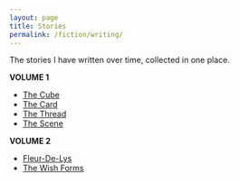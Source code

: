 ```yaml
---
layout: page
title: Stories
permalink: /fiction/writing/
---
```


The stories I have written over time, collected in one place.

**VOLUME 1**

- [The Cube](/fiction/writing/2021/12/09/the-cube.html)
- [The Card](/fiction/writing/2021/12/19/the-card.html)
- [The Thread](/fiction/writing/2021/12/24/the-thread.html)
- [The Scene](/fiction/writing/2021/12/26/the-scene.html)

**VOLUME 2**
- [Fleur-De-Lys](/fiction/writing/2022/02/27/fleur-de-lys.html)
- [The Wish Forms](/fiction/writing/2022/03/16/wish-form.html)
